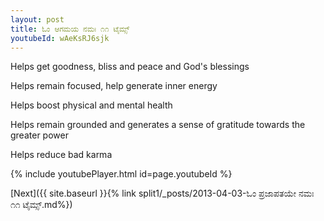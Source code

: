 ```yaml
---
layout: post
title: ಓಂ ಆಗಮಯ ನಮಃ ೧೧ ಟೈಮ್ಸ್
youtubeId: wAeKsRJ6sjk
---
```

 
 
Helps get goodness, bliss and peace and God's blessings
 
Helps remain focused, help generate inner energy 
 
Helps boost physical and mental health 
 
Helps remain grounded and generates a sense of gratitude towards the greater power 
 
Helps reduce bad karma
 
 
 
 


{% include youtubePlayer.html id=page.youtubeId %}
 
[Next]({{ site.baseurl }}{% link  split1/_posts/2013-04-03-ಓಂ ಪ್ರಜಾಪತಯೇ ನಮಃ ೧೧ ಟೈಮ್ಸ್.md%})
 
